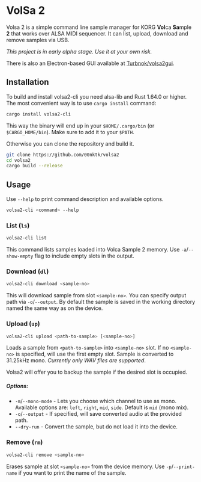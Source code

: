 # VolSa 2

Volsa 2 is a simple command line sample manager for KORG **Vol**ca **Sa**mple **2** that works over ALSA MIDI sequencer. It can list, upload, download and remove samples via USB.

*This project is in early alpha stage. Use it at your own risk.*

There is also an Electron-based GUI available at [Turbnok/volsa2gui](https://github.com/Turbnok/volsa2gui).

## Installation

To build and install volsa2-cli you need alsa-lib and Rust 1.64.0 or higher. The most convenient
way is to use `cargo install` command:
```sh
cargo install volsa2-cli
```
This way the binary will end up in your `$HOME/.cargo/bin` (or `$CARGO_HOME/bin`). Make sure to add it to your `$PATH`.

Otherwise you can clone the repository and build it.
```sh
git clone https://github.com/00nktk/volsa2
cd volsa2
cargo build --release
```

## Usage
Use `--help` to print command description and available options.
```sh
volsa2-cli <command> --help
```

### List (`ls`)

```sh
volsa2-cli list
```
This command lists samples loaded into Volca Sample 2 memory. Use `-a`/`--show-empty` flag to include empty slots in the output.

### Download (`dl`)

```sh
volsa2-cli download <sample-no>
```
This will download sample from slot `<sample-no>`. You can specify output path via `-o`/`--output`. By default the sample is saved in the working directory named the same way as on the device.

### Upload (`up`)

```sh
volsa2-cli upload <path-to-sample> [<sample-no>]
```
Loads a sample from `<path-to-sample>` into `<sample-no>` slot. If no `<sample-no>` is specified, will use the first empty slot. Sample is converted to 31.25kHz mono. *Currently only WAV files are supported*.

Volsa2 will offer you to backup the sample if the desired slot is occupied.
##### Options:
- `-m`/`--mono-mode` - Lets you choose which channel to use as mono. Available options are: `left`, `right`, `mid`, `side`. Default is `mid` (mono mix).
- `-o`/`--output` - If specified, will save converted audio at the provided path. 
- `--dry-run` - Convert the sample, but do not load it into the device.

### Remove (`rm`)
```sh
volsa2-cli remove <sample-no>
```
Erases sample at slot `<sample-no>` from the device memory. Use `-p`/`--print-name` if you want to print the name of the sample.

